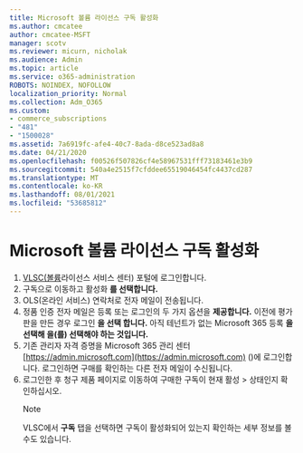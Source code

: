 ```yaml
---
title: Microsoft 볼륨 라이선스 구독 활성화
ms.author: cmcatee
author: cmcatee-MSFT
manager: scotv
ms.reviewer: micurn, nicholak
ms.audience: Admin
ms.topic: article
ms.service: o365-administration
ROBOTS: NOINDEX, NOFOLLOW
localization_priority: Normal
ms.collection: Adm_O365
ms.custom:
- commerce_subscriptions
- "481"
- "1500028"
ms.assetid: 7a6919fc-afe4-40c7-8ada-d8ce523ad8a8
ms.date: 04/21/2020
ms.openlocfilehash: f00526f507826cf4e58967531fff73183461e3b9
ms.sourcegitcommit: 540a4e2515f7cfddee65519046454fc4437cd287
ms.translationtype: MT
ms.contentlocale: ko-KR
ms.lasthandoff: 08/01/2021
ms.locfileid: "53685812"
---
```

# <a name="activating-a-microsoft-volume-license-subscription"></a>Microsoft 볼륨 라이선스 구독 활성화

1. [VLSC(볼륨](https://go.microsoft.com/fwlink/p/?LinkId=329762)라이선스 서비스 센터) 포털에 로그인합니다.
2. 구독으로 이동하고 활성화 **를 선택합니다.**
3. OLS(온라인 서비스) 연락처로 전자 메일이 전송됩니다.
4. 정품 인증 전자 메일은 등록 또는 로그인의 두 가지 옵션을 **제공합니다.** 이전에 평가판을 만든 경우 로그인 **을 선택 합니다.** 아직 테넌트가 없는 Microsoft 365 등록 **을 선택해 을(를) 선택해야 하는 것입니다.**
5. 기존 관리자 자격 증명을 Microsoft 365 관리 센터 [https://admin.microsoft.com](https://admin.microsoft.com) ()에 로그인합니다. 로그인하면 구매를 확인하는 다른 전자 메일이 수신됩니다.
6. 로그인한 후 청구 제품 페이지로  이동하여 구매한 구독이 현재 활성 \> [](https://go.microsoft.com/fwlink/p/?linkid=842054) 상태인지 확인하십시오. 
    > [!NOTE]
    > VLSC에서 **구독** 탭을 선택하면 구독이 활성화되어 있는지 확인하는 세부 정보를 볼 수도 있습니다.
